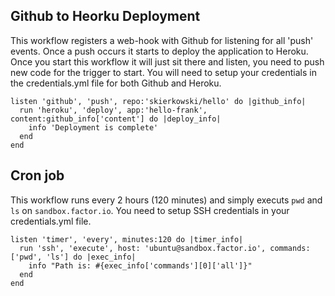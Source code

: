 
## Github to Heorku Deployment
This workflow registers a web-hook with Github for listening for all 'push' events. Once a push occurs it starts to deploy the application to Heroku. Once you start this workflow it will just sit there and listen, you need to push new code for the trigger to start. You will need to setup your credentials in the credentials.yml file for both Github and Heroku.

    listen 'github', 'push', repo:'skierkowski/hello' do |github_info|
      run 'heroku', 'deploy', app:'hello-frank', content:github_info['content'] do |deploy_info|
        info 'Deployment is complete'
      end
    end


## Cron job
This workflow runs every 2 hours (120 minutes) and simply executs `pwd` and `ls` on `sandbox.factor.io`. You need to setup SSH credentials in your credentials.yml file.

    listen 'timer', 'every', minutes:120 do |timer_info|
      run 'ssh', 'execute', host: 'ubuntu@sandbox.factor.io', commands: ['pwd', 'ls'] do |exec_info|
        info "Path is: #{exec_info['commands'][0]['all']}"
      end
    end
